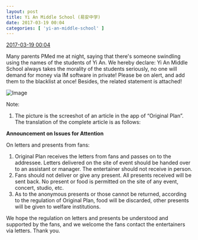 ```yaml
---
layout: post
title: Yi An Middle School (易安中学)
date: 2017-03-19 00:04
categories: [ 'yi-an-middle-school' ]
---
```


<div class="weibo-info">
  <a href="http://weibo.com/6074218720/EAq7X4fev">2017-03-19 00:04</a>
</div>

Many parents PMed me at night, saying that there's someone swindling using the names of the students of Yi An. We hereby declare: Yi An Middle School always takes the morality of the students seriously, no one will demand for money via IM software in private! Please be on alert, and add them to the blacklist at once! Besides, the related statement is attached!

<!-- more -->

![Image](https://wx2.sinaimg.cn/mw690/006D4NLGgy1fdrfvtunlqj30ku0n042e.jpg)

Note:
1. The picture is the screeshot of an article in the app of “Original Plan”. The translation of the complete article is as follows:

**Announcement on Issues for Attention**

On letters and presents from fans:

1. Original Plan receives the letters from fans and passes on to the addressee. Letters delivered on the site of event should be handed over to an assistant or manager. The entertainer should not receive in person.
1. Fans should not deliver or give any present. All presents received will be sent back. No present or food is permitted on the site of any event, concert, studio, etc.
1. As to the anonymous presents or those cannot be returned, according to the regulation of Original Plan, food will be discarded, other presents will be given to welfare institutions.

We hope the regulation on letters and presents be understood and supported by the fans, and we welcome the fans contact the entertainers via letters. Thank you.
